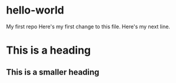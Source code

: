 # hello-world
My first repo
Here's my first change to this file.
Here's my next line.
# This is a heading
## This is a smaller heading
